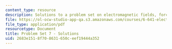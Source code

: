 ```yaml
---
content_type: resource
description: Solutions to a problem set on electromagnetic fields, forces, and motion.
file: https://ol-ocw-studio-app-qa.s3.amazonaws.com/courses/6-641-electromagnetic-fields-forces-and-motion-spring-2005/2683e1518f708631650ceef19444a352_05_ps07_sol.pdf
file_type: application/pdf
resourcetype: Document
title: Problem Set 7 - Solutions
uid: 2683e151-8f70-8631-650c-eef19444a352
---
```

